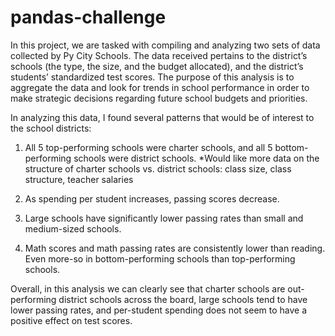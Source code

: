 # pandas-challenge

In this project, we are tasked with compiling and analyzing two sets of data collected by Py City Schools. The data received pertains to the district’s schools (the type, the size, and the budget allocated), and the district’s students’ standardized test scores. The purpose of this analysis is to aggregate the data and look for trends in school performance in order to make strategic decisions regarding future school budgets and priorities.

In analyzing this data, I found several patterns that would be of interest to the school districts:

1. All 5 top-performing schools were charter schools, and all 5 bottom-performing schools were district schools.
	*Would like more data on the structure of charter schools vs. district schools: class size, class structure, teacher salaries

2. As spending per student increases, passing scores decrease.

3. Large schools have significantly lower passing rates than small and medium-sized schools.

4. Math scores and math passing rates are consistently lower than reading. Even more-so in bottom-performing schools than top-performing schools.

Overall, in this analysis we can clearly see that charter schools are out-performing district schools across the board, large schools tend to have lower passing rates, and per-student spending does not seem to have a positive effect on test scores.
